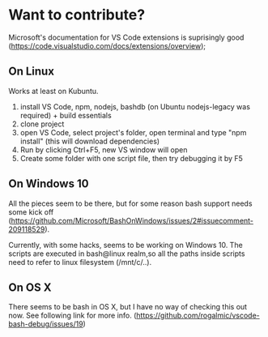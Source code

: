 # Want to contribute?

Microsoft's documentation for VS Code extensions is suprisingly good (https://code.visualstudio.com/docs/extensions/overview);

## On Linux
Works at least on Kubuntu.

1. install VS Code, npm, nodejs, bashdb (on Ubuntu nodejs-legacy was required) + build essentials
2. clone project
3. open VS Code, select project's folder, open terminal and type "npm install" (this will download dependencies)
4. Run by clicking Ctrl+F5, new VS window will open
5. Create some folder with one script file, then try debugging it by F5

## On Windows 10
All the pieces seem to be there, but for some reason bash support needs some kick off (https://github.com/Microsoft/BashOnWindows/issues/2#issuecomment-209118529).

Currently, with some hacks, seems to be working on Windows 10. The scripts are executed in bash@linux realm,so all the paths inside scripts need to refer to linux filesystem (/mnt/c/..).

## On OS X
There seems to be bash in OS X, but I have no way of checking this out now. See following link for more info. (https://github.com/rogalmic/vscode-bash-debug/issues/19)